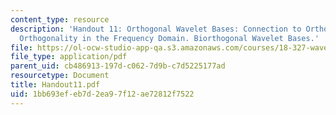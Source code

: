 ```yaml
---
content_type: resource
description: 'Handout 11: Orthogonal Wavelet Bases: Connection to Orthogonal Filters;
  Orthogonality in the Frequency Domain. Biorthogonal Wavelet Bases.'
file: https://ol-ocw-studio-app-qa.s3.amazonaws.com/courses/18-327-wavelets-filter-banks-and-applications-spring-2003/1bb693efeb7d2ea97f12ae72812f7522_Handout11.pdf
file_type: application/pdf
parent_uid: cb486913-197d-c062-7d9b-c7d5225177ad
resourcetype: Document
title: Handout11.pdf
uid: 1bb693ef-eb7d-2ea9-7f12-ae72812f7522
---
```

